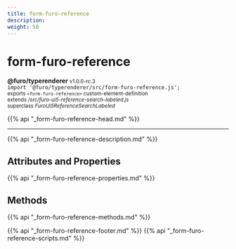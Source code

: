 ```yaml
---
title: form-furo-reference
description: 
weight: 50
---
```


# form-furo-reference
**@furo/typerenderer** <small>v1.0.0-rc.3</small>
<br>`import '@furo/typerenderer/src/form-furo-reference.js';`<small>
<br>exports `<form-furo-reference>` custom-element-definition
<br>extends */src/furo-ui5-reference-search-labeled.js*
<br>superclass *FuroUi5ReferenceSearchLabeled*</small>

{{% api "_form-furo-reference-head.md" %}}

****



{{% api "_form-furo-reference-description.md" %}}


## Attributes and Properties
{{% api "_form-furo-reference-properties.md" %}}



## Methods
{{% api "_form-furo-reference-methods.md" %}}





{{% api "_form-furo-reference-footer.md" %}}
{{% api "_form-furo-reference-scripts.md" %}}
